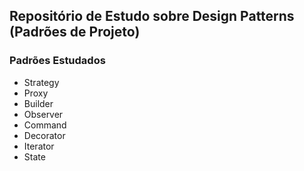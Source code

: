 ## Repositório de Estudo sobre Design Patterns (Padrões de Projeto)

### Padrões Estudados
- Strategy
- Proxy
- Builder
- Observer
- Command
- Decorator
- Iterator
- State
<!-- - Template Method -->